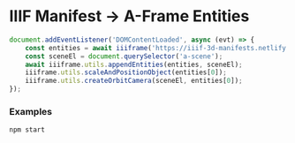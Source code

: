 # IIIF Manifest -> A-Frame Entities

```js
document.addEventListener('DOMContentLoaded', async (evt) => {
    const entities = await iiiframe('https://iiif-3d-manifests.netlify.com/collection/gltf/woody/index.json');
    const sceneEl = document.querySelector('a-scene');
    await iiiframe.utils.appendEntities(entities, sceneEl);
    iiiframe.utils.scaleAndPositionObject(entities[0]);
    iiiframe.utils.createOrbitCamera(sceneEl, entities[0]);
});
```

### Examples

    npm start

<!--
### Examples

https://edsilv.github.io/iiiframe/examples/

An implementation of https://github.com/edsilv/iiif-ecs-proposal (work in progress)

example: https://edsilv.github.io/iiiframe/examples/

Reads a IIIF manifest and for each canvas creates an A-Frame `Entity`. For each annotation on that canvas, (conforming to the IIIF-ECS extension motivations), creates an A-Frame `Component` with the corresponding [type](https://github.com/aframevr/aframe/tree/master/docs/components).

### TODO: 

- `display` (right-left, left-to-right, top-to-bottom, bottom-to-top, continuous) [custom component](https://aframe.io/docs/0.8.0/introduction/writing-a-component.html)
- `playback` (duration, continuous) (AV) [custom component](https://aframe.io/docs/0.8.0/introduction/writing-a-component.html)
-->